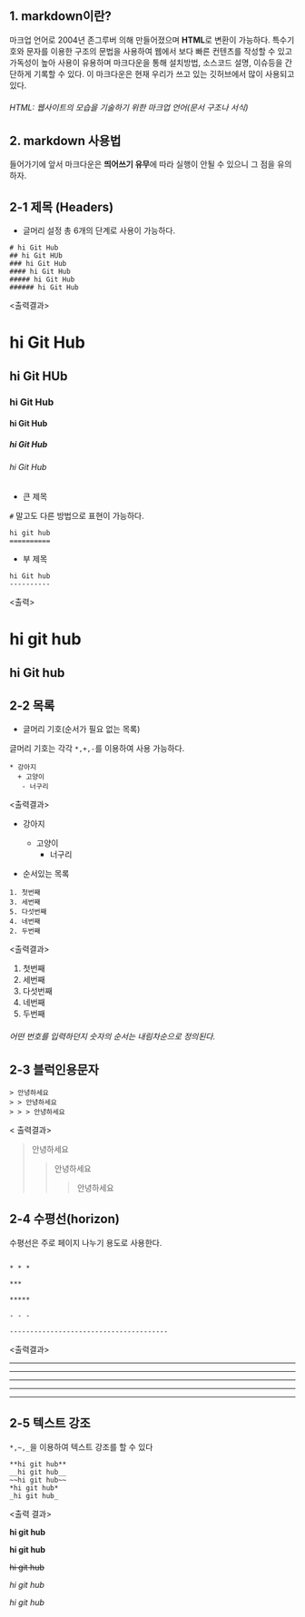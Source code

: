 ## 1. markdown이란?



마크업 언어로 2004년 존그루버 의해 만들어졌으며 **HTML**로 변환이 가능하다. 특수기호와 문자를 이용한 구조의 문법을 사용하여 웹에서 보다 빠른 컨텐츠를 작성할 수 있고
가독성이 높아 사용이 유용하며 마크다운을 통해 설치방법, 소스코드 설명, 이슈등을 간단하게 기록할 수 있다. 이 마크다운은 현재 우리가 쓰고 있는 깃허브에서 많이 사용되고 있다.
###### HTML: 웹사이트의 모습을 기술하기 위한 마크업 언어(문서 구조나 서식)


## 2. markdown 사용법

들어가기에 앞서 마크다운은 **띄어쓰기 유무**에 따라 실행이 안될 수 있으니 그 점을 유의하자.

### <h2> 2-1 제목 (Headers) </h2>

* 글머리 설정
총 6개의 단계로 사용이 가능하다.
```
# hi Git Hub
## hi Git HUb
### hi Git Hub
#### hi Git Hub
##### hi Git Hub
###### hi Git Hub
```

<출력결과>

# hi Git Hub
## hi Git HUb
### hi Git Hub
#### hi Git Hub
##### hi Git Hub
###### hi Git Hub

* 큰 제목

`#` 말고도 다른 방법으로 표현이 가능하다.

```
hi git hub
==========
```

* 부 제목

```
hi Git hub
----------
```
<출력>

hi git hub
==========

hi Git hub
----------




### <h2> 2-2 목록 </h2>

* 글머리 기호(순서가 필요 없는 목록)

글머리 기호는 각각 `*,+,-`를 이용하여 사용 가능하다.

```
* 강아지
  + 고양이
   - 너구리
```

<출력결과>
* 강아지
  + 고양이
    - 너구리

* 순서있는 목록

```
1. 첫번째
3. 세번째
5. 다섯번째
4. 네번째
2. 두번째
```

<출력결과>

1. 첫번째
3. 세번째
5. 다섯번째
4. 네번째
2. 두번째

###### 어떤 번호를 입력하던지 숫자의 순서는 내림차순으로 정의된다.

### <h2> 2-3 블럭인용문자 </h2>


```
> 안녕하세요
> > 안녕하세요
> > > 안녕하세요
```
< 출력결과>
> 안녕하세요
> > 안녕하세요
> > > 안녕하세요

### <h2> 2-4 수평선(horizon) </h2>

수평선은 주로 페이지 나누기 용도로 사용한다.

```

* * *

***

*****

- - -

---------------------------------------
```

<출력결과>

* * *

***

*****

- - -

---------------------------------------


   
 ### <h2> 2-5 텍스트 강조 </h2>

`*,~,_`을 이용하여 텍스트 강조를 할 수 있다


```
**hi git hub**
__hi git hub__
~~hi git hub~~
*hi git hub*
_hi git hub_
```

<출력 결과>

**hi git hub**

__hi git hub__

~~hi git hub~~

*hi git hub*

_hi git hub_
